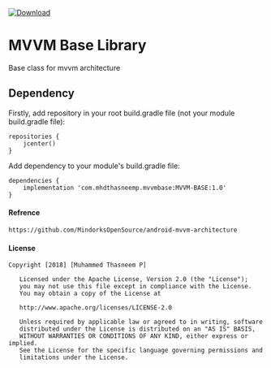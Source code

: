 [ ![Download](https://api.bintray.com/packages/muhammedthasneem1993/MVVMBase/MVVMBase/images/download.svg) ](https://bintray.com/muhammedthasneem1993/MVVMBase/MVVMBase/_latestVersion)

# MVVM Base Library 
Base class for mvvm architecture 

## Dependency

Firstly, add repository in your root build.gradle file (not your module build.gradle file):

```
repositories {
    jcenter()
}
```

Add dependency to your module's build.gradle file:

```
dependencies {
    implementation 'com.mhdthasneemp.mvvmbase:MVVM-BASE:1.0'
}
```

#### Refrence

```
https://github.com/MindorksOpenSource/android-mvvm-architecture

```

#### License

````
Copyright [2018] [Muhammed Thasneem P]

   Licensed under the Apache License, Version 2.0 (the "License");
   you may not use this file except in compliance with the License.
   You may obtain a copy of the License at

   http://www.apache.org/licenses/LICENSE-2.0

   Unless required by applicable law or agreed to in writing, software
   distributed under the License is distributed on an "AS IS" BASIS,
   WITHOUT WARRANTIES OR CONDITIONS OF ANY KIND, either express or implied.
   See the License for the specific language governing permissions and
   limitations under the License.
````

